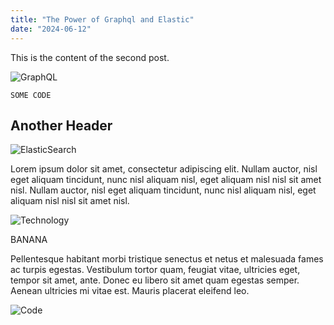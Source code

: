 ```yaml
---
title: "The Power of Graphql and Elastic"
date: "2024-06-12"
---
```


This is the content of the second post.

![GraphQL](photo_2)

`SOME CODE`

## Another Header

![ElasticSearch](photo_3)

Lorem ipsum dolor sit amet, consectetur adipiscing elit. Nullam auctor, nisl eget aliquam tincidunt, nunc nisl aliquam nisl, eget aliquam nisl nisl sit amet nisl. Nullam auctor, nisl eget aliquam tincidunt, nunc nisl aliquam nisl, eget aliquam nisl nisl sit amet nisl.

![Technology](photo_4)

BANANA

Pellentesque habitant morbi tristique senectus et netus et malesuada fames ac turpis egestas. Vestibulum tortor quam, feugiat vitae, ultricies eget, tempor sit amet, ante. Donec eu libero sit amet quam egestas semper. Aenean ultricies mi vitae est. Mauris placerat eleifend leo.

![Code](photo_5)
